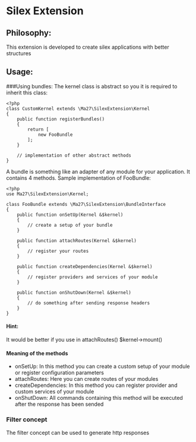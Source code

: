 Silex Extension
===============


Philosophy:
-----------
This extension is developed to create silex applications with 
better structures

Usage:
------

###Using bundles:
The kernel class is abstract so you it is required to inherit this class:

    <?php
    class CustomKernel extends \Ma27\SilexExtension\Kernel
    {
        public function registerBundles()
        {
            return [
                new FooBundle
            ];
        }

        // implementation of other abstract methods
    }

A bundle is something like an adapter of any module for your application.
It contains 4 methods.
Sample implementation of FooBundle:

    <?php
    use Ma27\SilexExtension\Kernel;

    class FooBundle extends \Ma27\SilexExtension\BundleInterface
    {
        public function onSetUp(Kernel &$kernel)
        {
            // create a setup of your bundle
        }

        public function attachRoutes(Kernel &$kernel)
        {
            // register your routes
        }

        public function createDependencies(Kernel &$kernel)
        {
            // register providers and services of your module
        }

        public function onShutDown(Kernel &$kernel)
        {
            // do something after sending response headers
        }
    }

#### Hint:
It would be better if you use in attachRoutes() $kernel->mount()

#### Meaning of the methods
 * onSetUp: In this method you can create a custom setup of your module or register configuration parameters
 * attachRoutes: Here you can create routes of your modules
 * createDependencies: In this method you can register provider and custom services of your module
 * onShutDown: All commands containing this method will be executed after the response has been sended


### Filter concept

The filter concept can be used to generate http responses